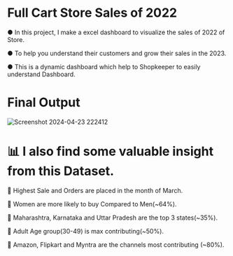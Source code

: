 # Full Cart Store Sales of 2022

● In this project, I make a excel dashboard to visualize the sales of 2022 of Store.

● To help you understand their customers and grow their sales in the 2023.

● This is a dynamic dashboard which help to Shopkeeper to easily understand Dashboard.

# Final Output

![Screenshot 2024-04-23 222412](https://github.com/Ritikvarshney036/FULL-CART-STORE-ANNUAL-REPORT-2022/assets/136314488/ac4df9fd-cbba-4291-8abe-8048e01a6587)


# 📊 I also find some valuable insight from this Dataset.

🔑 Highest Sale and Orders are placed in the month of March.

🔑 Women are more likely to buy Compared to Men(~64%).

🔑 Maharashtra, Karnataka and Uttar Pradesh are the top 3 states(~35%).

🔑 Adult Age group(30-49) is max contributing(~50%).

🔑 Amazon, Flipkart and Myntra are the channels most contributing (~80%).
